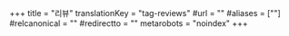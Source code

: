 +++
title = "리뷰"
translationKey = "tag-reviews"
#url = ""
#aliases = [""]
#relcanonical = ""
#redirectto = ""
metarobots = "noindex"
+++
